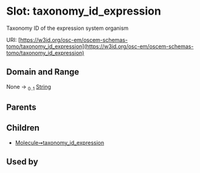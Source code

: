 
# Slot: taxonomy_id_expression

Taxonomy ID of the expression system organism

URI: [https://w3id.org/osc-em/oscem-schemas-tomo/taxonomy_id_expression](https://w3id.org/osc-em/oscem-schemas-tomo/taxonomy_id_expression)


## Domain and Range

None &#8594;  <sub>0..1</sub> [String](types/String.md)

## Parents


## Children

 *  [Molecule➞taxonomy_id_expression](Molecule_taxonomy_id_expression.md)

## Used by


